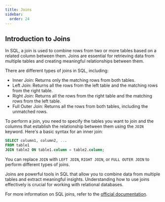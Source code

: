```yaml
---
title: Joins
sidebar:
  order: 24
---
```

## Introduction to Joins

In SQL, a join is used to combine rows from two or more tables based on a related column between them. Joins are essential for retrieving data from multiple tables and creating meaningful relationships between them.

There are different types of joins in SQL, including:

- Inner Join: Returns only the matching rows from both tables.
- Left Join: Returns all the rows from the left table and the matching rows from the right table.
- Right Join: Returns all the rows from the right table and the matching rows from the left table.
- Full Outer Join: Returns all the rows from both tables, including the unmatched rows.

To perform a join, you need to specify the tables you want to join and the columns that establish the relationship between them using the `JOIN` keyword. Here's a basic syntax for an inner join:

```sql
SELECT column1, column2, ...
FROM table1
JOIN table2 ON table1.column = table2.column;
```

You can replace `JOIN` with `LEFT JOIN`, `RIGHT JOIN`, or `FULL OUTER JOIN` to perform different types of joins.

Joins are powerful tools in SQL that allow you to combine data from multiple tables and extract meaningful insights. Understanding how to use joins effectively is crucial for working with relational databases.

For more information on SQL joins, refer to the [official documentation](https://docs.microsoft.com/en-us/sql/relational-databases/performance/joins?view=sql-server-ver15).
